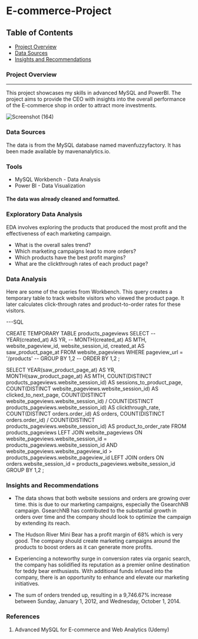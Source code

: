 # E-commerce-Project

## Table of Contents
- [Project Overview](#project-overview)
- [Data Sources](#data-sources)
- [Insights and Recommendations](#insights-and-recommendations)
  

### Project Overview
---
This project showcases my skills in advanced MySQL and PowerBI. The project aims to provide the CEO with insights into the overall performance of the E-commerce shop in order to attract more investments.

![Screenshot (164)](https://github.com/VainoAlweendo/E-commerce-Project/assets/150591546/5978b044-0dd5-46e8-9978-a4777b02b553)


### Data Sources
The data is from the MySQL database named mavenfuzzyfactory. It has been made available by mavenanalytics.io.

### Tools
- MySQL Workbench - Data Analysis
- Power BI - Data Visualization

#### The data was already cleaned and formatted.

### Exploratory Data Analysis
EDA involves exploring the products that produced the most profit and the effectiveness of each marketing campaign.

- What is the overall sales trend?
- Which marketing campaigns lead to more orders?
- Which products have the best profit margins?
- What are the clickthrough rates of each product page?

### Data Analysis

Here are some of the queries from Workbench. This query creates a temporary table to track website visitors who viewed the product page. It later calculates click-through rates and product-to-order rates for these visitors.

---SQL

CREATE TEMPORARY TABLE products_pageviews
SELECT 
-- YEAR(created_at) AS YR,
-- MONTH(created_at) AS MTH,
website_pageview_id,
website_session_id,
created_at AS saw_product_page_at
FROM website_pageviews
WHERE pageview_url = '/products'
-- GROUP BY 1,2
-- ORDER BY 1,2
;

SELECT
YEAR(saw_product_page_at) AS YR,
MONTH(saw_product_page_at) AS MTH,
COUNT(DISTINCT products_pageviews.website_session_id) AS sessions_to_product_page,
COUNT(DISTINCT website_pageviews.website_session_id) AS clicked_to_next_page,
COUNT(DISTINCT website_pageviews.website_session_id) / COUNT(DISTINCT products_pageviews.website_session_id) AS clickthrough_rate,
COUNT(DISTINCT orders.order_id) AS orders,
COUNT(DISTINCT orders.order_id) / COUNT(DISTINCT products_pageviews.website_session_id) AS product_to_order_rate
FROM products_pageviews
   LEFT JOIN website_pageviews
     ON website_pageviews.website_session_id = products_pageviews.website_session_id
     AND website_pageviews.website_pageview_id > products_pageviews.website_pageview_id
   LEFT JOIN orders
     ON orders.website_session_id = products_pageviews.website_session_id
GROUP BY 1,2 ;

### Insights and Recommendations

- The data shows that both website sessions and orders are growing over time. this is due to our marketing campaigns, especially the GsearchNB campaign. GsearchNB has contributed to the substantial growth in orders over time and the company should look to optimize the campaign by extending its reach.
  
- The Hudson River Mini Bear has a profit margin of 68% which is very good. The company should create marketing campaigns around the products to boost orders as it can generate more profits.
  
- Experiencing a noteworthy surge in conversion rates via organic search, the company has solidified its reputation as a premier online destination for teddy bear enthusiasts. With additional funds infused into the company, there is an opportunity to enhance and elevate our marketing initiatives.

- The sum of orders trended up, resulting in a 9,746.67% increase between Sunday, January 1, 2012, and Wednesday, October 1, 2014.

### References
1. Advanced MySQL for E-commerce and Web Analytics (Udemy)

  

  



